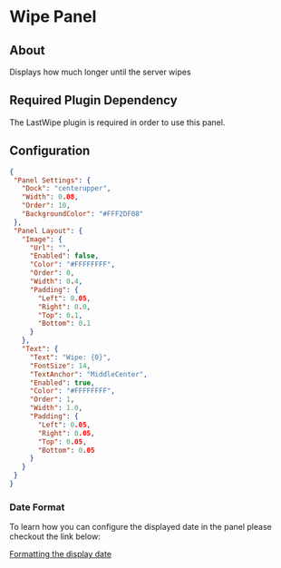 # Wipe Panel

## About
Displays how much longer until the server wipes

## Required Plugin Dependency
The LastWipe plugin is required in order to use this panel.

## Configuration
 
 ```json
{
  "Panel Settings": {
    "Dock": "centerupper",
    "Width": 0.08,
    "Order": 10,
    "BackgroundColor": "#FFF2DF08"
  },
  "Panel Layout": {
    "Image": {
      "Url": "",
      "Enabled": false,
      "Color": "#FFFFFFFF",
      "Order": 0,
      "Width": 0.4,
      "Padding": {
        "Left": 0.05,
        "Right": 0.0,
        "Top": 0.1,
        "Bottom": 0.1
      }
    },
    "Text": {
      "Text": "Wipe: {0}",
      "FontSize": 14,
      "TextAnchor": "MiddleCenter",
      "Enabled": true,
      "Color": "#FFFFFFFF",
      "Order": 1,
      "Width": 1.0,
      "Padding": {
        "Left": 0.05,
        "Right": 0.05,
        "Top": 0.05,
        "Bottom": 0.05
      }
    }
  }
}
 ```

### Date Format
To learn how you can configure the displayed date in the panel please checkout the link below:

[Formatting the display date](https://docs.microsoft.com/en-us/dotnet/standard/base-types/custom-date-and-time-format-strings)